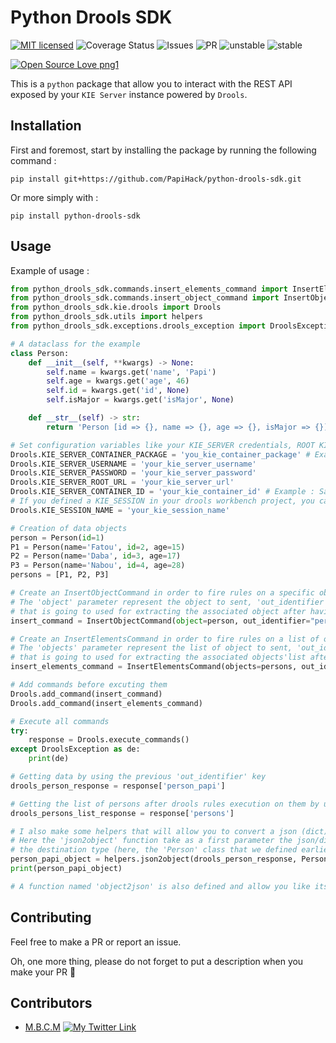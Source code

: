 # Python Drools SDK

[![MIT licensed](https://img.shields.io/badge/license-mit-blue?style=for-the-badge&logo=appveyor)](./LICENSE)
![Coverage Status](https://img.shields.io/badge/coverage-95.24%25-brightgreen?style=for-the-badge&logo=appveyor)
![Issues](https://img.shields.io/github/issues/PapiHack/python-drools-sdk?style=for-the-badge&logo=appveyor)
![PR](https://img.shields.io/github/issues-pr/PapiHack/python-drools-sdk?style=for-the-badge&logo=appveyor)
![unstable](https://img.shields.io/badge/unstable-dev--master-orange?style=for-the-badge&logo=appveyor)
![stable](https://img.shields.io/badge/STABLE-v0.0.3-blue?style=for-the-badge&logo=appveyor)

[![Open Source Love png1](https://badges.frapsoft.com/os/v1/open-source.png?v=103)](https://github.com/ellerbrock/open-source-badges/)

This is a `python` package that allow you to interact with the REST API exposed by your `KIE Server` instance powered by `Drools`.

## Installation

First and foremost, start by installing the package by running the following command : 

```
pip install git+https://github.com/PapiHack/python-drools-sdk.git
```

Or more simply with :

```
pip install python-drools-sdk
```

## Usage

Example of usage :

```python
from python_drools_sdk.commands.insert_elements_command import InsertElementsCommand
from python_drools_sdk.commands.insert_object_command import InsertObjectCommand
from python_drools_sdk.kie.drools import Drools
from python_drools_sdk.utils import helpers
from python_drools_sdk.exceptions.drools_exception import DroolsException

# A dataclass for the example
class Person:
    def __init__(self, **kwargs) -> None:
        self.name = kwargs.get('name', 'Papi')
        self.age = kwargs.get('age', 46)
        self.id = kwargs.get('id', None)
        self.isMajor = kwargs.get('isMajor', None)

    def __str__(self) -> str:
        return 'Person [id => {}, name => {}, age => {}, isMajor => {}]'.format(self.id, self.name, self.age, self.isMajor)

# Set configuration variables like your KIE_SERVER credentials, ROOT KIE_SERVER URL and so on
Drools.KIE_SERVER_CONTAINER_PACKAGE = 'you_kie_container_package' # Example: com.myspace.sample_project
Drools.KIE_SERVER_USERNAME = 'your_kie_server_username'
Drools.KIE_SERVER_PASSWORD = 'your_kie_server_password'
Drools.KIE_SERVER_ROOT_URL = 'your_kie_server_url'
Drools.KIE_SERVER_CONTAINER_ID = 'your_kie_container_id' # Example : Sample_Project_1.0.0-SNAPSHOT
# If you defined a KIE_SESSION in your drools workbench project, you can specify it like the following line
Drools.KIE_SESSION_NAME = 'your_kie_session_name'

# Creation of data objects
person = Person(id=1)
P1 = Person(name='Fatou', id=2, age=15)
P2 = Person(name='Daba', id=3, age=17)
P3 = Person(name='Nabou', id=4, age=28)
persons = [P1, P2, P3]

# Create an InsertObjectCommand in order to fire rules on a specific object
# The 'object' parameter represent the object to sent, 'out_identifier' should be a unique key
# that is going to used for extracting the associated object after having response from drools kie server
insert_command = InsertObjectCommand(object=person, out_identifier="person_papi").initialize()

# Create an InsertElementsCommand in order to fire rules on a list of object
# The 'objects' parameter represent the list of object to sent, 'out_identifier' should be a unique key
# that is going to used for extracting the associated objects'list after having response from drools kie server
insert_elements_command = InsertElementsCommand(objects=persons, out_identifier='persons').initialize()

# Add commands before excuting them
Drools.add_command(insert_command)
Drools.add_command(insert_elements_command)

# Execute all commands
try:
    response = Drools.execute_commands()
except DroolsException as de:
    print(de)

# Getting data by using the previous 'out_identifier' key
drools_person_response = response['person_papi']

# Getting the list of persons after drools rules execution on them by using its respective key
drools_persons_list_response = response['persons']

# I also make some helpers that will allow you to convert a json (dict) to a specific object and vice versa
# Here the 'json2object' function take as a first parameter the json/dict to be converted and as a final parameter,
# the destination type (here, the 'Person' class that we defined earlier)
person_papi_object = helpers.json2object(drools_person_response, Person)
print(person_papi_object)

# A function named 'object2json' is also defined and allow you like its name says, to convert an object to json/dict

```

## Contributing

Feel free to make a PR or report an issue.

Oh, one more thing, please do not forget to put a description when you make your PR 🙂

## Contributors

- [M.B.C.M](https://itdev.sn)
[![My Twitter Link](https://img.shields.io/twitter/follow/the_it_dev?style=social)](https://twitter.com/the_it_dev)